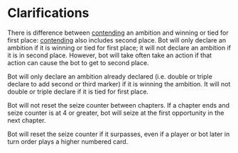 # Clarifications

There is difference between <ins>contending</ins> an ambition and winning or tied for first place: <ins>contending</ins> also includes second place. Bot will only declare an ambition if it is winning or tied for first place; it will not declare an ambition if it is in second place. However, bot will take often take an action if that action can cause the bot to get to second place.

Bot will only declare an ambition already declared (i.e. double or triple declare to add second or third marker) if it is winning the ambition. It will not double or triple declare if it is tied for first place.

Bot will not reset the seize counter between chapters. If a chapter ends and seize counter is at 4 or greater, bot will seize at the first opportunity in the next chapter.

Bot will reset the seize counter if it surpasses, even if a player or bot later in turn order plays a higher numbered card.
